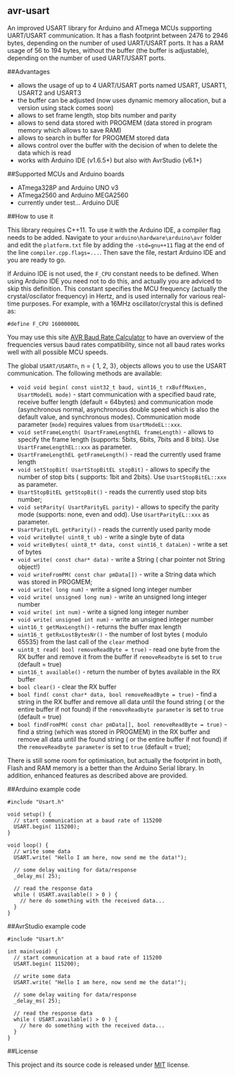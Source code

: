 ## avr-usart

An improved USART library for Arduino and ATmega MCUs supporting UART/USART communication.
It has a flash footprint between 2476 to 2946 bytes, depending on the number of used UART/USART ports.
It has a RAM usage of 56 to 194 bytes, without the buffer (the buffer is adjustable), depending on the number of used UART/USART ports.

##Advantages

 - allows the usage of up to 4 UART/USART ports named USART, USART1, USART2 and USART3
 - the buffer can be adjusted (now uses dynamic memory allocation, but a version using stack comes soon)
 - allows to set frame length, stop bits number and parity
 - allows to send data stored with PROGMEM (data stored in program memory which allows to save RAM)
 - allows to search in buffer for PROGMEM stored data 
 - allows control over the buffer with the decision of when to delete the data which is read
 - works with Arduino IDE (v1.6.5+) but also with AvrStudio (v6.1+)
 
##Supported MCUs and Arduino boards

 - ATmega328P and Arduino UNO v3
 - ATmega2560 and Arduino MEGA2560
 - currently under test... Arduino DUE

##How to use it

This library requires C++11. To use it with the Arduino IDE, a compiler flag needs to be added. Navigate to your `arduino\hardware\arduino\avr` folder and edit the `platform.txt` file by adding the `-std=gnu++11` flag at the end of the line `compiler.cpp.flags=...`. Then save the file, restart Arduino IDE and you are ready to go.

If Arduino IDE is not used, the `F_CPU` constant needs to be defined. When using Arduino IDE you need not to do this, and actually you are adviced to skip this definition. This constant specifies the MCU frequency (actually the crystal/oscilator frequency) in Hertz, and is used internally for various real-time purposes. For example, with a 16MHz oscillator/crystal this is defined as:
```
#define F_CPU 16000000L
```

You may use this site [AVR Baud Rate Calculator](http://wormfood.net/avrbaudcalc.php) to have an overview of the frequencies versus baud rates compatibility, since not all baud rates works well with all possible MCU speeds.

The global `USART/USARTn`, n = { 1, 2, 3}, objects allows you to use the USART communication. The following methods are available:

* `void void begin( const uint32_t baud, uint16_t rxBuffMaxLen, UsartModeEL mode)` - start communication with a specified baud rate, receive buffer length (default = 64bytes) and communication mode (asynchronous normal, asynchronous double speed which is also the default value, and synchronous modes).  Communication mode parameter (`mode`) requires values from `UsartModeEL::xxx`.
* `void setFrameLength( UsartFrameLengthEL frameLength)` - allows to specify the frame length (supports: 5bits, 6bits, 7bits and 8 bits). Use `UsartFrameLengthEL::xxx` as parameter.
* `UsartFrameLengthEL getFrameLength()` - read the currently used frame length
* `void setStopBit( UsartStopBitEL stopBit)` - allows to specify the number of stop bits ( supports: 1bit and 2bits). Use `UsartStopBitEL::xxx` as parameter.
* `UsartStopBitEL getStopBit()` - reads the currently used stop bits number;
* `void setParity( UsartParityEL parity)` - allows to specify the parity mode (supports: none, even and odd). Use `UsartParityEL::xxx` as parameter.
* `UsartParityEL getParity()` - reads the currently used parity mode
* `void writeByte( uint8_t ub)` - write a single byte of data
* `void writeBytes( uint8_t* data, const uint16_t dataLen)` - write a set of bytes
* `void write( const char* data)` - write a String ( char pointer not String object!)
* `void writeFromPM( const char pmData[])` - write a String data which was stored in PROGMEM;
* `void write( long num)` - write a signed long integer number
* `void write( unsigned long num)` - write an unsigned long integer number
* `void write( int num)` - write a signed long integer number
* `void write( unsigned int num)` - write an unsigned integer number
* `uint16_t getMaxLength()` - returns the buffer max length
* `uint16_t getRxLostBytesNr()` - the number of lost bytes ( modulo 65535) from the last call of the `clear` method
* `uint8_t read( bool removeReadByte = true)` - read one byte from the RX buffer and remove it from the buffer if `removeReadbyte` is set to `true` (default = true)
* `uint16_t available()` - return the number of bytes available in the RX buffer
* `bool clear()` - clear the RX buffer
* `bool find( const char* data, bool removeReadByte = true)` - find a string in the RX buffer and remove all data until the found string ( or the entire buffer if not found) if the `removeReadbyte parameter` is set to `true` (default = true)
* `bool findFromPM( const char pmData[], bool removeReadByte = true)` - find a string (which was stored in PROGMEM) in the RX buffer and remove all data until the found string ( or the entire buffer if not found) if the `removeReadbyte parameter` is set to `true` (default = true);

There is still some room for optimisation, but actually the footprint in both, Flash and RAM memory is a better than the Arduino Serial library. In addition, enhanced features as described above are provided.

##Arduino example code

```
#include "Usart.h"

void setup() {
  // start communication at a baud rate of 115200
  USART.begin( 115200);   
}

void loop() {
  // write some data
  USART.write( "Hello I am here, now send me the data!");
  
  // some delay waiting for data/response
  _delay_ms( 25);
  
  // read the response data
  while ( USART.available() > 0 ) {
    // here do something with the received data...
  }
}
```


##AvrStudio example code
```
#include "Usart.h"

int main(void) { 
  // start communication at a baud rate of 115200
  USART.begin( 115200);   
  
  // write some data
  USART.write( "Hello I am here, now send me the data!");
  
  // some delay waiting for data/response
  _delay_ms( 25);
  
  // read the response data
  while ( USART.available() > 0 ) {
    // here do something with the received data...
  }
}
```
##License

This project and its source code is released under [MIT](http://opensource.org/licenses/MIT) license.
